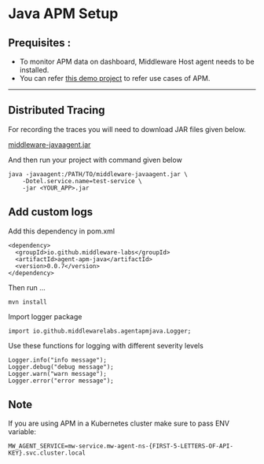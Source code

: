 # Java APM Setup

## Prequisites :

* To monitor APM data on dashboard, Middleware Host agent needs to be installed.
* You can refer [this demo project](https://github.com/middleware-labs/demo-apm/tree/master/java) to refer use cases of APM.

--------------------

## Distributed Tracing

For recording the traces you will need to download JAR files given below.

[middleware-javaagent.jar](https://install.middleware.io/jars/middleware-javaagent.jar)

And then run your project with command given below

```
java -javaagent:/PATH/TO/middleware-javaagent.jar \
    -Dotel.service.name=test-service \
    -jar <YOUR_APP>.jar
```

## Add custom logs

Add this dependency in pom.xml
```
<dependency>
  <groupId>io.github.middleware-labs</groupId>
  <artifactId>agent-apm-java</artifactId>
  <version>0.0.7</version>
</dependency>
```
Then run ...
```
mvn install
```

Import logger package
```
import io.github.middlewarelabs.agentapmjava.Logger;
```

Use these functions for logging with different severity levels

```
Logger.info("info message");
Logger.debug("debug message");
Logger.warn("warn message");
Logger.error("error message");
```

## Note

If you are using APM in a Kubernetes cluster make sure to pass ENV variable:
```
MW_AGENT_SERVICE=mw-service.mw-agent-ns-{FIRST-5-LETTERS-OF-API-KEY}.svc.cluster.local
```
